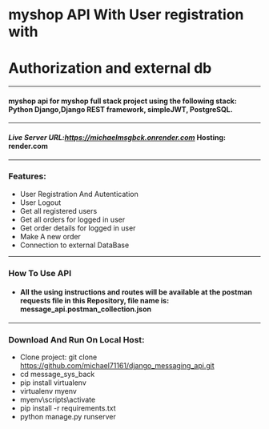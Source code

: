 # myshop API With User registration with
#  Authorization and external db


****************************************************
#### myshop api for myshop full stack project using the following stack: Python Django,Django REST framework, simpleJWT, PostgreSQL.
**************************************************
#### ***Live Server URL:https://michaelmsgbck.onrender.com***     Hosting: render.com


************************************************
### Features:
- User Registration And Autentication
- User Logout
- Get all registered users
- Get all orders for logged in user 
- Get order details for logged in user 
- Make A new order
- Connection to external DataBase 


**************************************************
### How To Use API 
- #### All the using instructions and routes will be available at the postman requests file in this Repository, file name is: message_api.postman_collection.json


**************************************************


### Download And Run On Local Host:
- Clone project: git clone https://github.com/michael71161/django_messaging_api.git
- cd message_sys_back
- pip install virtualenv
- virtualenv myenv
- myenv\scripts\activate
- pip install -r requirements.txt
- python manage.py runserver 